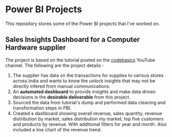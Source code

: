 # Power BI Projects
This repository stores some of the Power BI projects that I've worked on.

## Sales Insights Dashboard for a Computer Hardware supplier
The project is based on the tutorial posted on the [codebasics](https://www.youtube.com/channel/UCh9nVJoWXmFb7sLApWGcLPQ) YouTube channel. The following are the project details -
 
1. The supplier has data on the transactions for supplies to various stores across India and wants to know the unlock insights that may not be directly infered from manual communications.
2. An **automated dashboard** to provide insights and make data driven decisions is the **desirable deliverable** from this project.
3. Sourced the data from tutorial's dump and performed data cleaning and transformation steps in PBI.
4. Created a dashboard showing overall revenue, sales quantity, revenue distribution by market, sales distribution my market, top five customers and products by revenue. With additional filters for year and month. Also included a line chart of the revenue trend.

